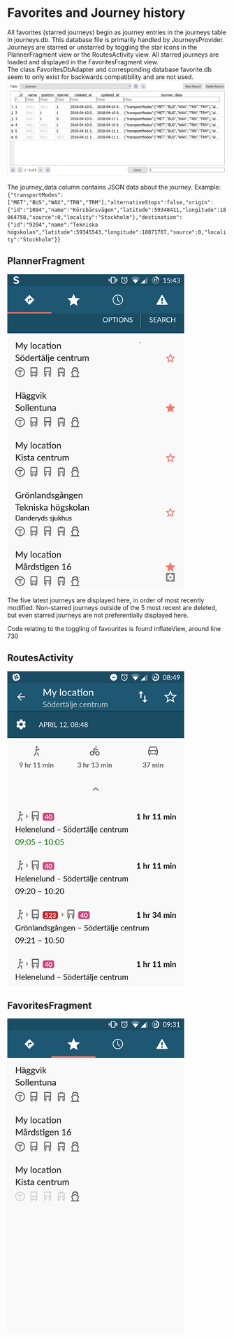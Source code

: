 # Favorites and Journey history
All favorites (starred journeys) begin as journey entries in the journeys table in journeys.db. This database file is primarily handled by JourneysProvider.  
Journeys are starred or unstarred by toggling the star icons in the PlannerFragment view or the RoutesActivity view.
All starred journeys are loaded and displayed in the FavoritesFragment view.  
The class FavoritesDbAdapter and corresponding database favorite.db seem to only exist for backwards compatibility and are not used.
![alt text](./Journeys.png)

The journey_data column contains JSON data about the journey. Example:  
`{"transportModes":["MET","BUS","WAX","TRN","TRM"],"alternativeStops":false,"origin":{"id":"1094","name":"Körsbärsvägen","latitude":59348411,"longitude":18064758,"source":0,"locality":"Stockholm"},"destination":{"id":"9204","name":"Tekniska högskolan","latitude":59345543,"longitude":18071707,"source":0,"locality":"Stockholm"}}`

## PlannerFragment
![alt text](./plannerfragment.png)
  
The five latest journeys are displayed here, in order of most recently modified. Non-starred journeys outside of the 5 most recent are deleted, but even starred journeys are not preferentially displayed here.  

Code relating to the toggling of favourites is found inflateView, around line 730


## RoutesActivity
![alt text](./routesactivity.png)

## FavoritesFragment
![alt text](./favoritesfragment.png)
